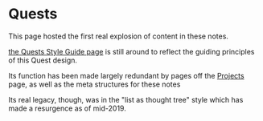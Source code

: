 # Quests

This page hosted the first real explosion of content in these notes.

[the Quests Style Guide page](2fzkf-4f2as-2v9px-kcw6j-s9hw8) is still around to reflect the guiding principles of this Quest design.

Its function has been made largely redundant by pages off the [Projects](gm4xd-ehwvm-ca85t-mmsg2-4ptqf) page, as well as the meta structures for these notes

Its real legacy, though, was in the "list as thought tree" style which has made a resurgence as of mid-2019.
